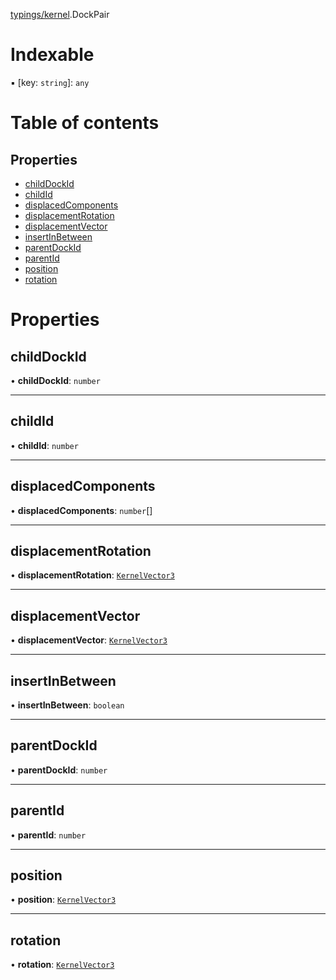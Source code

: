 [typings/kernel](../modules/typings_kernel.md).DockPair

# Indexable

▪ [key: `string`]: `any`

# Table of contents

## Properties

- [childDockId](typings_kernel.DockPair.md#childdockid)
- [childId](typings_kernel.DockPair.md#childid)
- [displacedComponents](typings_kernel.DockPair.md#displacedcomponents)
- [displacementRotation](typings_kernel.DockPair.md#displacementrotation)
- [displacementVector](typings_kernel.DockPair.md#displacementvector)
- [insertInBetween](typings_kernel.DockPair.md#insertinbetween)
- [parentDockId](typings_kernel.DockPair.md#parentdockid)
- [parentId](typings_kernel.DockPair.md#parentid)
- [position](typings_kernel.DockPair.md#position)
- [rotation](typings_kernel.DockPair.md#rotation)

# Properties

## childDockId

• **childDockId**: `number`

___

## childId

• **childId**: `number`

___

## displacedComponents

• **displacedComponents**: `number`[]

___

## displacementRotation

• **displacementRotation**: [`KernelVector3`](typings_kernel.KernelVector3.md)

___

## displacementVector

• **displacementVector**: [`KernelVector3`](typings_kernel.KernelVector3.md)

___

## insertInBetween

• **insertInBetween**: `boolean`

___

## parentDockId

• **parentDockId**: `number`

___

## parentId

• **parentId**: `number`

___

## position

• **position**: [`KernelVector3`](typings_kernel.KernelVector3.md)

___

## rotation

• **rotation**: [`KernelVector3`](typings_kernel.KernelVector3.md)
